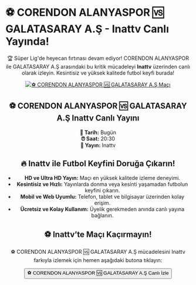 <h1>⚽️ CORENDON ALANYASPOR 🆚 GALATASARAY A.Ş - Inattv Canlı Yayında!</h1>

<center>
  <div class="content">
    <section id="alanyaspor-galatasaray">
      <p>🏆 Süper Lig'de heyecan fırtınası devam ediyor! CORENDON ALANYASPOR ile GALATASARAY A.Ş arasındaki bu kritik mücadeleyi <strong>Inattv</strong> üzerinden canlı olarak izleyin. Kesintisiz ve yüksek kalitede futbol keyfi burada!</p>
      <a href="https://bosssports9.com" title="⚽️ CORENDON ALANYASPOR 🆚 GALATASARAY A.Ş Canlı İzle" target="_blank">
        <img src="https://i.ibb.co/5K7Ks6w/zzzz3.gif" alt="⚽️ CORENDON ALANYASPOR 🆚 GALATASARAY A.Ş Maçı">
      </a>
      <p>
        <h2>⚽️ CORENDON ALANYASPOR 🆚 GALATASARAY A.Ş Inattv Canlı Yayını</h2>
        <strong>📅 Tarih:</strong> Bugün<br>
        <strong>⏰ Saat:</strong> 20:30<br>
        <strong>📡 Yayın:</strong> Inattv
      </p>
    </section>
    <section id="neden-inattv">
      <h2>🔥 Inattv ile Futbol Keyfini Doruğa Çıkarın!</h2>
      <ul>
        <li><strong>HD ve Ultra HD Yayın:</strong> Maçı en yüksek kalitede izleme deneyimi.</li>
        <li><strong>Kesintisiz ve Hızlı:</strong> Yayınlarda donma veya kesinti yaşamadan futbolun keyfini çıkarın.</li>
        <li><strong>Mobil ve Web Uyumlu:</strong> Telefon, tablet ve bilgisayar üzerinden kolay erişim.</li>
        <li><strong>Ücretsiz ve Kolay Kullanım:</strong> Üyelik gerekmeden anında canlı yayına bağlanın.</li>
      </ul>
    </section>
    <section id="canli-mac-linki">
      <h2>⚽️ Inattv’te Maçı Kaçırmayın!</h2>
      <p>⚽️ CORENDON ALANYASPOR 🆚 GALATASARAY A.Ş mücadelesini Inattv farkıyla izlemek için hemen aşağıdaki butona tıklayın:</p>
      <a href="https://bosssports9.com" target="_blank">
        <button>⚽️ CORENDON ALANYASPOR 🆚 GALATASARAY A.Ş Canlı İzle</button>
      </a>
    </section>
  </div>
</center>
